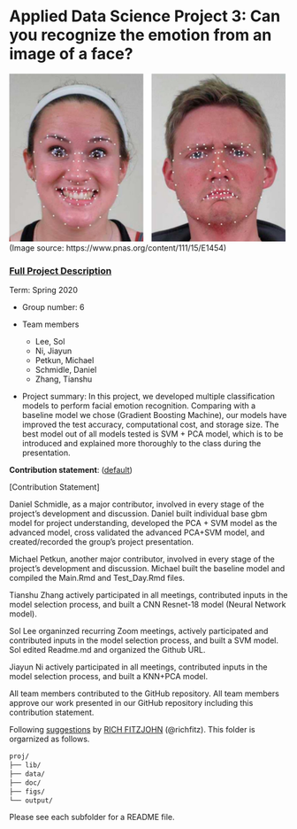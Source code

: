 # Applied Data Science Project 3: Can you recognize the emotion from an image of a face? 
<img src="figs/CE.jpg" alt="Compound Emotions" width="500"/>
(Image source: https://www.pnas.org/content/111/15/E1454)

### [Full Project Description](doc/project3_desc.md)

Term: Spring 2020

+ Group number: 6

+ Team members
	+ Lee, Sol
	+ Ni, Jiayun
	+ Petkun, Michael 
	+ Schmidle, Daniel
	+ Zhang, Tianshu 

+ Project summary: In this project, we developed multiple classification models to perform facial emotion recognition. Comparing with a baseline model we chose (Gradient Boosting Machine), our models have improved the test accuracy, computational cost, and storage size. The best model out of all models tested is SVM + PCA model, which is to be introduced and explained more thoroughly to the class during the presentation. 
	
**Contribution statement**: ([default](doc/a_note_on_contributions.md)) 

[Contribution Statement] 

Daniel Schmidle, as a major contributor, involved in every stage of the project’s development and discussion. Daniel built individual base gbm model for project understanding, developed the PCA + SVM model as the advanced model, cross validated the advanced PCA+SVM model, and created/recorded the group’s project presentation. 

Michael Petkun, another major contributor, involved in every stage of the project’s development and discussion. Michael built the baseline model and compiled the Main.Rmd and Test_Day.Rmd files.

Tianshu Zhang actively participated in all meetings, contributed inputs in the model selection process, and built a CNN Resnet-18 model (Neural Network model).

Sol Lee organinzed recurring Zoom meetings, actively participated and contributed inputs in the model selection process, and built a SVM model. Sol edited Readme.md and organized the Github URL.

Jiayun Ni actively participated in all meetings, contributed inputs in the model selection process, and built a KNN+PCA model.

All team members contributed to the GitHub repository. All team members approve our work presented in our GitHub repository including this contribution statement.

Following [suggestions](http://nicercode.github.io/blog/2013-04-05-projects/) by [RICH FITZJOHN](http://nicercode.github.io/about/#Team) (@richfitz). This folder is orgarnized as follows.

```
proj/
├── lib/
├── data/
├── doc/
├── figs/
└── output/
```

Please see each subfolder for a README file.

